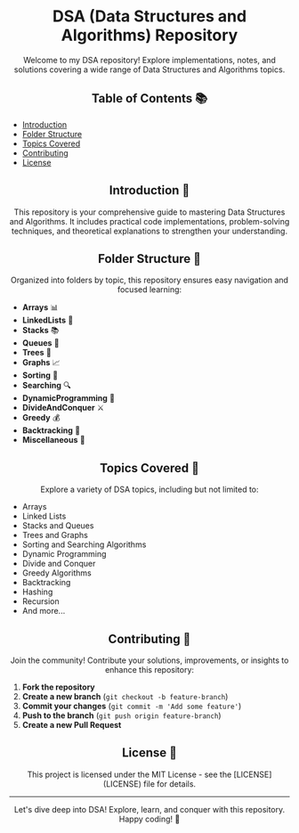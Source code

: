 <!-- Project Title -->
<h1 align="center">DSA (Data Structures and Algorithms) Repository</h1>

<!-- Project Description -->
<p align="center">Welcome to my DSA repository! Explore implementations, notes, and solutions covering a wide range of Data Structures and Algorithms topics.</p>

<!-- Table of Contents -->
<h2 align="center">Table of Contents 📚</h2>

- [Introduction](#introduction)
- [Folder Structure](#folder-structure)
- [Topics Covered](#topics-covered)
- [Contributing](#contributing)
- [License](#license)

<!-- Introduction -->
<h2 align="center">Introduction 🌟</h2>

<p align="center">This repository is your comprehensive guide to mastering Data Structures and Algorithms. It includes practical code implementations, problem-solving techniques, and theoretical explanations to strengthen your understanding.</p>

<!-- Folder Structure -->
<h2 align="center">Folder Structure 📁</h2>

<p align="center">Organized into folders by topic, this repository ensures easy navigation and focused learning:</p>

- **Arrays** 📊
- **LinkedLists** 🔗
- **Stacks** 📚
- **Queues** 🧳
- **Trees** 🌳
- **Graphs** 📈
- **Sorting** 🧹
- **Searching** 🔍
- **DynamicProgramming** 🧩
- **DivideAndConquer** ⚔️
- **Greedy** 💰
- **Backtracking** 🔄
- **Miscellaneous** 🎯

<!-- Topics Covered -->
<h2 align="center">Topics Covered 🚀</h2>

<p align="center">Explore a variety of DSA topics, including but not limited to:</p>

- Arrays
- Linked Lists
- Stacks and Queues
- Trees and Graphs
- Sorting and Searching Algorithms
- Dynamic Programming
- Divide and Conquer
- Greedy Algorithms
- Backtracking
- Hashing
- Recursion
- And more...

<!-- Contributing -->
<h2 align="center">Contributing 🤝</h2>

<p align="center">Join the community! Contribute your solutions, improvements, or insights to enhance this repository:</p>

1. **Fork the repository**
2. **Create a new branch** (`git checkout -b feature-branch`)
3. **Commit your changes** (`git commit -m 'Add some feature'`)
4. **Push to the branch** (`git push origin feature-branch`)
5. **Create a new Pull Request**

<!-- License -->
<h2 align="center">License 📜</h2>

<p align="center">This project is licensed under the MIT License - see the [LICENSE](LICENSE) file for details.</p>

---

<p align="center">Let's dive deep into DSA! Explore, learn, and conquer with this repository. Happy coding! 🚀</p>
